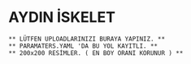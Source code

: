 # AYDIN İSKELET
`** LÜTFEN UPLOADLARINIZI BURAYA YAPINIZ. **`\
`** PARAMATERS.YAML 'DA BU YOL KAYITLI. **`\
`** 200x200 RESİMLER. ( EN BOY ORANI KORUNUR ) **`
